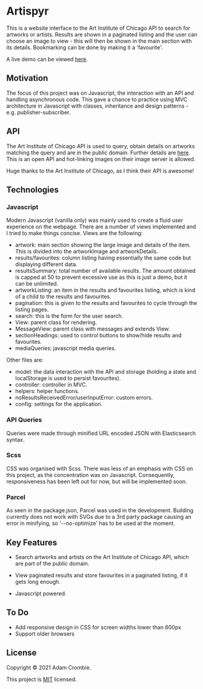 # Artispyr

This is a website interface to the Art Institute of Chicago API to search for artworks or artists. Results are shown in a paginated listing and the user can choose an image to view - this will then be shown in the main section with its details. Bookmarking can be done by making it a 'favourite'.

A live demo can be viewed [here](https://artispyr.netlify.app).

## Motivation

The focus of this project was on Javascript, the interaction with an API and handling asynchronous code. This gave a chance to practice using MVC architecture in Javascript with classes, inheritance and design patterns - e.g. publisher-subscriber.

## API

The Art Institute of Chicago API is used to query, obtain details on artworks matching the query and are in the public domain. Further details are [here](https://api.artic.edu/docs). This is an open API and hot-linking images on their image server is allowed.

Huge thanks to the Art Institute of Chicago, as I think their API is awesome!

## Technologies

### Javascript

Modern Javascript (vanilla only) was mainly used to create a fluid user experience on the webpage. There are a number of views implemented and I tried to make things concise. Views are the following:

- artwork: main section showing the large image and details of the item. This is divided into the artworkImage and artworkDetails.
- results/favourites: column listing having essentially the same code but displaying different data.
- resultsSummary: total number of available results. The amount obtained is capped at 50 to prevent excessive use as this is just a demo, but it can be unlimited.
- artworkListing: an item in the results and favourites listing, which is kind of a child to the results and favourites.
- pagination: this is given to the results and favourites to cycle through the listing pages.
- search: this is the form for the user search.
- View: parent class for rendering.
- MessageView: parent class with messages and extends View.
- sectionHeadings: used to control buttons to show/hide results and favourites.
- mediaQueries: javascript media queries.

Other files are:

- model: the data interaction with the API and storage (holding a state and localStorage is used to persist favourites).
- controller: controller in MVC.
- helpers: helper functions.
- noResultsReceivedError/userInputError: custom errors.
- config: settings for the application.

### API Queries

Queries were made through minified URL encoded JSON with Elasticsearch syntax.

### Scss

CSS was organised with Scss. There was less of an emphasis with CSS on this project, as the concentration was on Javascript. Consequently, responsiveness has been left out for now, but will be implemented soon.

### Parcel

As seen in the package.json, Parcel was used in the development. Building currently does not work with SVGs due to a 3rd party package causing an error in minifying, so '--no-optimize' has to be used at the moment.

## Key Features

- Search artworks and artists on the Art Institute of Chicago API, which are part of the public domain.

- View paginated results and store favourites in a paginated listing, if it gets long enough.

- Javascript powered.

## To Do

- Add responsive design in CSS for screen widths lower than 600px
- Support older browsers

## License

Copyright © 2021 Adam Crombie.

This project is [MIT](./LICENSE.txt) licensed.
